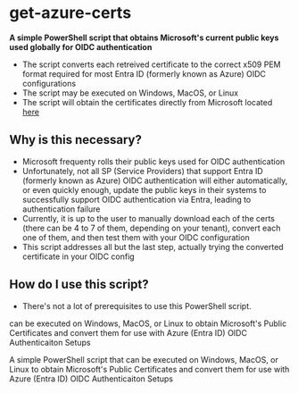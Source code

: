 # get-azure-certs
**A simple PowerShell script that obtains Microsoft's current public keys used globally for OIDC authentication**
* The script converts each retreived certificate to the correct x509 PEM format required for most Entra ID (formerly known as Azure) OIDC configurations
* The script may be executed on Windows, MacOS, or Linux
* The script will obtain the certificates directly from Microsoft located [here](https://login.microsoftonline.com/common/discovery/keys)

## Why is this necessary?
* Microsoft frequenty rolls their public keys used for OIDC authentication
* Unfortunately, not all SP (Service Providers) that support Entra ID (formerly known as Azure) OIDC authentication will either automatically, or even quickly enough, update the public keys in their systems to successfully support OIDC authentication via Entra, leading to authentication failure
* Currently, it is up to the user to manually download each of the certs (there can be 4 to 7 of them, depending on your tenant), convert each one of them, and then test them with your OIDC configuration
* This script addresses all but the last step, actually trying the converted certificate in your OIDC config

## How do I use this script?
* There's not a lot of prerequisites to use this PowerShell script. 


can be executed on Windows, MacOS, or Linux to obtain Microsoft's Public Certificates and convert them for use with Azure (Entra ID) OIDC Authenticaiton Setups


A simple PowerShell script that can be executed on Windows, MacOS, or Linux to 
obtain Microsoft's Public Certificates and convert them for use with Azure (Entra ID) OIDC Authenticaiton Setups

